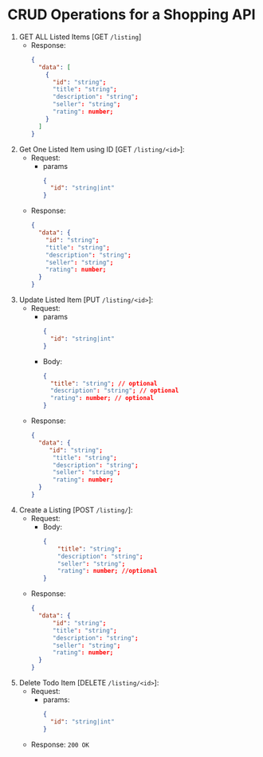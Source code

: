 # CRUD Operations for a Shopping API
1. GET ALL Listed Items [GET `/listing`]
    - Response:
      ```json
      {
        "data": [
          {
            "id": "string";
            "title": "string";
            "description": "string";
            "seller": "string"; 
            "rating": number;
          }
        ]
      }
2. Get One Listed Item using ID [GET `/listing/<id>`]:
      - Request:
        - params
          ```json
          {
            "id": "string|int"
          }
      - Response:
        ```json
        {
          "data": {
            "id": "string";
            "title": "string";
            "description": "string";
            "seller": "string"; 
            "rating": number;
          }
        }
3. Update Listed Item [PUT `/listing/<id>`]:
    - Request:
       - params
          ```json
          {
            "id": "string|int"
          }
      - Body:
        ```json
        {
          "title": "string"; // optional
          "description": "string"; // optional
          "rating": number; // optional
        }
    - Response:
      ```json
      {
        "data": {
           "id": "string";
            "title": "string";
            "description": "string";
            "seller": "string"; 
            "rating": number;
        }
      }
3. Create a Listing [POST `/listing/`]:
    - Request:
      - Body:
        ```json
        {
            "title": "string"; 
            "description": "string";
            "seller": "string"; 
            "rating": number; //optional
        }
    - Response:
      ```json
      {
        "data": {
            "id": "string";
            "title": "string";
            "description": "string";
            "seller": "string"; 
            "rating": number;
        }
      }
5. Delete Todo Item [DELETE `/listing/<id>`]:
    - Request:
      - params:
        ```json
        {
          "id": "string|int"
        }
    - Response: `200 OK`